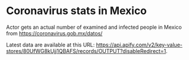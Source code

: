 # Coronavirus stats in Mexico

Actor gets an actual number of examined and infected people in Mexico from https://coronavirus.gob.mx/datos/

Latest data are available at this URL: https://api.apify.com/v2/key-value-stores/80UfWG8kUjj1QBAFS/records/OUTPUT?disableRedirect=1.